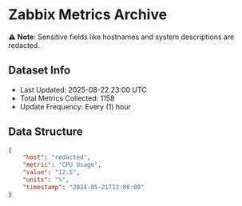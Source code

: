# Zabbix Metrics Archive

⚠️ **Note**: Sensitive fields like hostnames and system descriptions are redacted.

## Dataset Info
- Last Updated: 2025-08-22 23:00 UTC
- Total Metrics Collected: 1158
- Update Frequency: Every (1) hour

## Data Structure
```json
{
    "host": "redacted",
    "metric": "CPU Usage",
    "value": "12.5",
    "units": "%",
    "timestamp": "2024-05-21T12:00:00"
}
```

